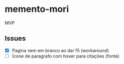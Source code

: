 # memento-mori
MVP


## Issues

- [x] Pagina vem em branco ao dar f5 (workaround)
- [ ] Ícone de paragrafo com hover para citações (fonte)
